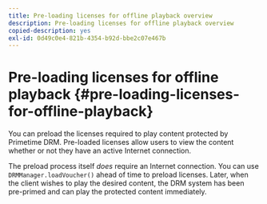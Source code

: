 ```yaml
---
title: Pre-loading licenses for offline playback overview
description: Pre-loading licenses for offline playback overview
copied-description: yes
exl-id: 0d49c0e4-821b-4354-b92d-bbe2c07e467b
---
```

# Pre-loading licenses for offline playback {#pre-loading-licenses-for-offline-playback}

You can preload the licenses required to play content protected by Primetime DRM. Pre-loaded licenses allow users to view the content whether or not they have an active Internet connection.

The preload process itself *does* require an Internet connection. You can use `DRMManager.loadVoucher()` ahead of time to preload licenses. Later, when the client wishes to play the desired content, the DRM system has been pre-primed and can play the protected content immediately.
